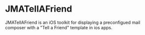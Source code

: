 JMATellAFriend
==============

JMATellAFriend is an iOS toolkit for displaying a preconfigued mail composer with a "Tell a Friend" template in ios apps.
